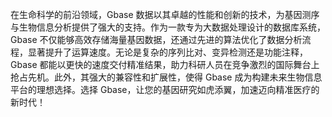 在生命科学的前沿领域，Gbase 数据以其卓越的性能和创新的技术，为基因测序与生物信息分析提供了强大的支持。作为一款专为大数据处理设计的数据库系统，Gbase 不仅能够高效存储海量基因数据，还通过先进的算法优化了数据分析流程，显著提升了运算速度。无论是复杂的序列比对、变异检测还是功能注释，Gbase 都能以更快的速度交付精准结果，助力科研人员在竞争激烈的国际舞台上抢占先机。此外，其强大的兼容性和扩展性，使得 Gbase 成为构建未来生物信息平台的理想选择。选择 Gbase，让您的基因研究如虎添翼，加速迈向精准医疗的新时代！